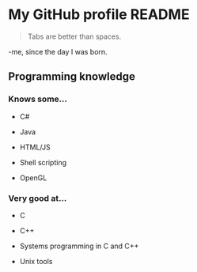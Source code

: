 # My GitHub profile README

> Tabs are better than spaces.

-me, since the day I was born.

## Programming knowledge

### Knows some...

- C#

- Java

- HTML/JS

- Shell scripting

- OpenGL

### Very good at...

- C

- C++

- Systems programming in C and C++

- Unix tools
